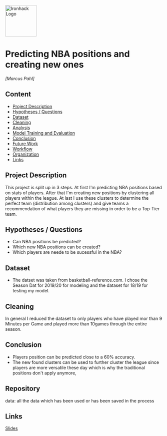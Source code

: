 <img src="https://bit.ly/2VnXWr2" alt="Ironhack Logo" width="100"/>


# Predicting NBA positions and creating new ones
*[Marcus Pahl]*

## Content
- [Project Description](#project-description)
- [Hypotheses / Questions](#hypotheses-questions)
- [Dataset](#dataset)
- [Cleaning](#cleaning)
- [Analysis](#analysis)
- [Model Training and Evaluation](#model-training-and-evaluation)
- [Conclusion](#conclusion)
- [Future Work](#future-work)
- [Workflow](#workflow)
- [Organization](#organization)
- [Links](#links)


## Project Description
This project is split up in 3 steps. At first I'm predicting NBA positions based on stats of players. After that I'm creating new positions by clustering all players within the league. At last I use these clusters to determine the perfect team (distribution among clusters) and give teams a recommendation of what players they are missing in order to be a Top-Tier team.


## Hypotheses / Questions
* Can NBA positions be predicted?
* Which new NBA positions can be created?
* Which players are neede to be sucessful in the NBA?


## Dataset
* The datset was taken from basketball-reference.com. I chose the Season Dat for 2019/20 for modeling and the dataset for 18/19 for testing my model.


## Cleaning
In general I reduced the dataset to only players who have played mor than 9 Minutes per Game and played more than 10games through the entire season.


## Conclusion
* Players position can be predicted close to a 60% accuracy.
* The new found clusters can be used to further cluster the league since players are more versatile these day which is why the traditional positions don't apply anymore,


## Repository
data: all the data which has been used or has been saved in the process


## Links


[Slides](https://prezi.com/view/W1hsJfcdNRkgpOqDDQmI/)  

